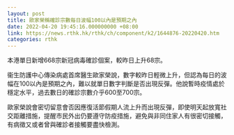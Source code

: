 ```yaml
---
layout: post
title: 歐家榮稱確診宗數每日波幅100以內是預期之內
date: 2022-04-20 19:45:16.000000000 +08:00
link: https://news.rthk.hk/rthk/ch/component/k2/1644876-20220420.htm
categories: rthk
---
```


本港單日新增668宗新冠病毒確診個案，較昨日上升68宗。

衞生防護中心傳染病處首席醫生歐家榮說，數字較昨日輕微上升，但認為每日的波幅在100以內是預期之內，難以就單日數字判斷是否出現反彈。他說暫時疫情處於穩定水平，過去數日的確診宗數介乎600至700宗。

歐家榮說會密切留意會否因應復活節假期人流上升而出現反彈，即使明天起放寬社交距離措施，提醒市民外出仍要遵守防疫措施，避免與非同住家人有很密切接觸，有病徵又或者曾與確診者接觸要盡快檢測。
